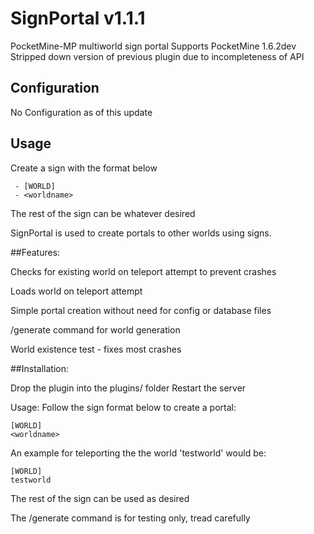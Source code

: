 SignPortal v1.1.1
==========

PocketMine-MP multiworld sign portal
Supports PocketMine 1.6.2dev
Stripped down version of previous plugin due to incompleteness of API

## Configuration
No Configuration as of this update

## Usage
Create a sign with the format below

```
 - [WORLD]
 - <worldname>
 ```
 
The rest of the sign can be whatever desired

SignPortal is used to create portals to other worlds using signs.

##Features:

Checks for existing world on teleport attempt to prevent crashes

Loads world on teleport attempt

Simple portal creation without need for config or database files

/generate command for world generation

World existence test - fixes most crashes

##Installation:

Drop the plugin into the plugins/ folder
Restart the server

Usage:
Follow the sign format below to create a portal:
```
[WORLD]
<worldname>
```
An example for teleporting the the world 'testworld' would be:
```
[WORLD]
testworld
```

The rest of the sign can be used as desired

The /generate command is for testing only, tread carefully
